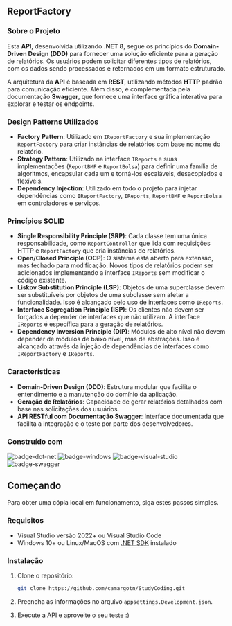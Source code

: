 ## ReportFactory

### Sobre o Projeto

Esta **API**, desenvolvida utilizando **.NET 8**, segue os princípios do **Domain-Driven Design (DDD)** para fornecer uma solução eficiente para a geração de relatórios. Os usuários podem solicitar diferentes tipos de relatórios, com os dados sendo processados e retornados em um formato estruturado.

A arquitetura da **API** é baseada em **REST**, utilizando métodos **HTTP** padrão para comunicação eficiente. Além disso, é complementada pela documentação **Swagger**, que fornece uma interface gráfica interativa para explorar e testar os endpoints.

### Design Patterns Utilizados

- **Factory Pattern**: Utilizado em `IReportFactory` e sua implementação `ReportFactory` para criar instâncias de relatórios com base no nome do relatório.
- **Strategy Pattern**: Utilizado na interface `IReports` e suas implementações (`ReportBMF` e `ReportBolsa`) para definir uma família de algoritmos, encapsular cada um e torná-los escaláveis, desacoplados e flexíveis.
- **Dependency Injection**: Utilizado em todo o projeto para injetar dependências como `IReportFactory`, `IReports`, `ReportBMF` e `ReportBolsa` em controladores e serviços.

### Princípios SOLID

- **Single Responsibility Principle (SRP)**: Cada classe tem uma única responsabilidade, como `ReportController` que lida com requisições HTTP e `ReportFactory` que cria instâncias de relatórios.
- **Open/Closed Principle (OCP)**: O sistema está aberto para extensão, mas fechado para modificação. Novos tipos de relatórios podem ser adicionados implementando a interface `IReports` sem modificar o código existente.
- **Liskov Substitution Principle (LSP)**: Objetos de uma superclasse devem ser substituíveis por objetos de uma subclasse sem afetar a funcionalidade. Isso é alcançado pelo uso de interfaces como `IReports`.
- **Interface Segregation Principle (ISP)**: Os clientes não devem ser forçados a depender de interfaces que não utilizam. A interface `IReports` é específica para a geração de relatórios.
- **Dependency Inversion Principle (DIP)**: Módulos de alto nível não devem depender de módulos de baixo nível, mas de abstrações. Isso é alcançado através da injeção de dependências de interfaces como `IReportFactory` e `IReports`.

### Características

- **Domain-Driven Design (DDD)**: Estrutura modular que facilita o entendimento e a manutenção do domínio da aplicação.
- **Geração de Relatórios**: Capacidade de gerar relatórios detalhados com base nas solicitações dos usuários.
- **API RESTful com Documentação Swagger**: Interface documentada que facilita a integração e o teste por parte dos desenvolvedores.

### Construído com

![badge-dot-net]
![badge-windows]
![badge-visual-studio]
![badge-swagger]

## Começando

Para obter uma cópia local em funcionamento, siga estes passos simples.

### Requisitos

* Visual Studio versão 2022+ ou Visual Studio Code
* Windows 10+ ou Linux/MacOS com [.NET SDK][dot-net-sdk] instalado

### Instalação

1. Clone o repositório:
    
    ```sh
    git clone https://github.com/camargotn/StudyCoding.git
    ```
    
2. Preencha as informações no arquivo `appsettings.Development.json`.
3. Execute a API e aproveite o seu teste :)

<!-- Links -->
[dot-net-sdk]: https://dotnet.microsoft.com/en-us/download/dotnet/8.0

<!-- Badges -->
[badge-dot-net]: https://img.shields.io/badge/.NET-512BD4?logo=dotnet&logoColor=fff&style=for-the-badge
[badge-windows]: https://img.shields.io/badge/Windows-0078D4?logo=windows&logoColor=fff&style=for-the-badge
[badge-visual-studio]: https://img.shields.io/badge/Visual%20Studio-5C2D91?logo=visualstudio&logoColor=fff&style=for-the-badge
[badge-swagger]: https://img.shields.io/badge/Swagger-85EA2D?logo=swagger&logoColor=000&style=for-the-badge

